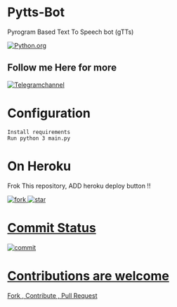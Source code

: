 # Pytts-Bot

Pyrogram Based Text To Speech bot (gTTs)


<A href=https://python.org><IMG src=http://ForTheBadge.com/images/badges/made-with-python.svg alt=Python.org></IMG></A>

## Follow me Here for more 

<A href=https://t.me/bughunterbots><img src=https://img.shields.io/badge/TELEGRAM-Channel-yellowgreen alt=Telegramchannel></img></a>
 
# Configuration

```
Install requirements
Run python 3 main.py
```
# On Heroku

 Frok This repository, ADD heroku deploy button !!

<A href="https://github.com/bughunter0"><img src="https://img.shields.io/github/forks/bughunter0/PyttsBot?style=for-the-badge" alt=fork> 
<A href="https://github.com/bughunter0"><img src="https://img.shields.io/github/stars/bughunter0/PyttsBot?style=for-the-badge" alt=star> 

# Commit Status
<A href="https://github.com/bughunter0"><img src="https://img.shields.io/github/last-commit/bughunter0/PyttsBot?style=for-the-badge://" alt=commit> 


# Contributions are welcome

Fork , Contribute , Pull Request 
